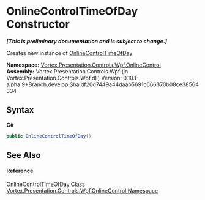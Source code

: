 # OnlineControlTimeOfDay Constructor 
 _**\[This is preliminary documentation and is subject to change.\]**_

Creates new instance of <a href="T_Vortex_Presentation_Controls_Wpf_OnlineControl_OnlineControlTimeOfDay.md">OnlineControlTimeOfDay</a>

**Namespace:**&nbsp;<a href="N_Vortex_Presentation_Controls_Wpf_OnlineControl.md">Vortex.Presentation.Controls.Wpf.OnlineControl</a><br />**Assembly:**&nbsp;Vortex.Presentation.Controls.Wpf (in Vortex.Presentation.Controls.Wpf.dll) Version: 0.10.1-alpha.9+Branch.develop.Sha.df20d7449a44daab5691c666370b08ce38564334

## Syntax

**C#**<br />
``` C#
public OnlineControlTimeOfDay()
```


## See Also


#### Reference
<a href="T_Vortex_Presentation_Controls_Wpf_OnlineControl_OnlineControlTimeOfDay.md">OnlineControlTimeOfDay Class</a><br /><a href="N_Vortex_Presentation_Controls_Wpf_OnlineControl.md">Vortex.Presentation.Controls.Wpf.OnlineControl Namespace</a><br />